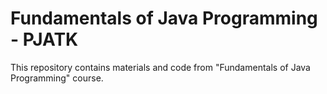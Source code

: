 # Fundamentals of Java Programming - PJATK

This repository contains materials and code from "Fundamentals of Java Programming" course.

